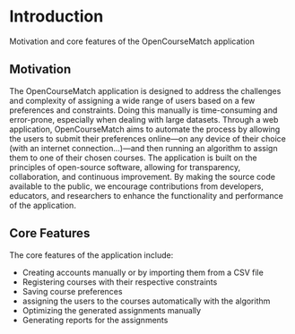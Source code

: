 # Introduction

Motivation and core features of the OpenCourseMatch application

## Motivation

The OpenCourseMatch application is designed to address the challenges and complexity of assigning a wide range of users based on a few preferences and constraints.
Doing this manually is time-consuming and error-prone, especially when dealing with large datasets.
Through a web application, OpenCourseMatch aims to automate the process by allowing the users to submit their preferences online—on any device of their choice (with an internet connection...)—and then running an algorithm to assign them to one of their chosen courses.
The application is built on the principles of open-source software, allowing for transparency, collaboration, and continuous improvement.
By making the source code available to the public, we encourage contributions from developers, educators, and researchers to enhance the functionality and performance of the application.

## Core Features

The core features of the application include:

- Creating accounts manually or by importing them from a CSV file
- Registering courses with their respective constraints
- Saving course preferences
- assigning the users to the courses automatically with the algorithm
- Optimizing the generated assignments manually
- Generating reports for the assignments
